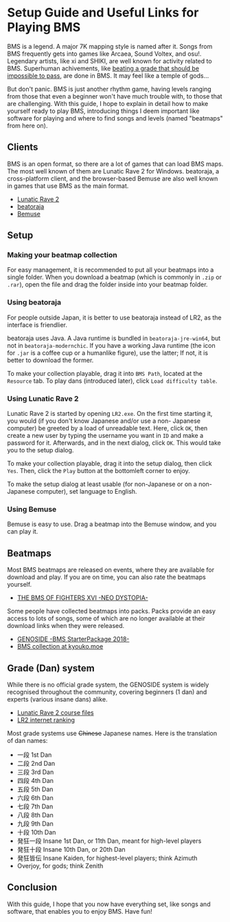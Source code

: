 Setup Guide and Useful Links for Playing BMS
============================================

BMS is a legend. A major 7K mapping style is named after it. Songs
from BMS frequently gets into games like Arcaea, Sound Voltex, and
osu!. Legendary artists, like xi and SHIKI, are well known for
activity related to BMS. Superhuman achivements, like [beating a
grade that should be impossible to pass][jakads], are done in BMS.
It may feel like a temple of gods&hellip;

But don't panic. BMS is just another rhythm game, having levels
ranging from those that even a beginner won't have much trouble with,
to those that are challenging. With this guide, I hope to explain in
detail how to make yourself ready to play BMS, introducing things I
deem important like software for playing and where to find songs and
levels (named "beatmaps" from here on).

## Clients

BMS is an open format, so there are a lot of games that can load BMS
maps. The most well known of them are Lunatic Rave 2 for Windows.
beatoraja, a cross-platform client, and the browser-based Bemuse are
also well known in games that use BMS as the main format.

- [Lunatic Rave 2](https://www.dream-pro.info/~lavalse/LR2_100201.zip)
- [beatoraja](https://mocha-repository.info/download.php)
- [Bemuse](https://bemuse.ninja/)

## Setup

### Making your beatmap collection

For easy management, it is recommended to put all your beatmaps into a
single folder. When you download a beatmap (which is commonly in `.zip`
or `.rar`), open the file and drag the folder inside into your beatmap
folder.

### Using beatoraja

For people outside Japan, it is better to use beatoraja instead of LR2,
as the interface is friendlier.

beatoraja uses Java. A Java runtime is bundled in `beatoraja-jre-win64`,
but not in `beatoraja-modernchic`. If you have a working Java runtime
(the icon for `.jar` is a coffee cup or a humanlike figure), use the
latter; If not, it is better to download the former.

To make your collection playable, drag it into `BMS Path`, located at
the `Resource` tab. To play dans (introduced later), click `Load
difficulty table`.

### Using Lunatic Rave 2

Lunatic Rave 2 is started by opening `LR2.exe`. On the first time
starting it, you would (if you don't know Japanese and/or use a non-
Japanese computer) be greeted by a load of unreadable text. Here, click
`OK`, then create a new user by typing the username you want in `ID`
and make a password for it. Afterwards, and in the next dialog, click
`OK`. This would take you to the setup dialog.

To make your collection playable, drag it into the setup dialog, then
click `Yes`. Then, click the `Play` button at the bottomleft corner to
enjoy.

To make the setup dialog at least usable (for non-Japanese or on a
non-Japanese computer), set language to English.

### Using Bemuse

Bemuse is easy to use. Drag a beatmap into the Bemuse window, and you
can play it.

## Beatmaps

Most BMS beatmaps are released on events, where they are available for
download and play. If you are on time, you can also rate the beatmaps
yourself.

- [THE BMS OF FIGHTERS XVI -NEO DYSTOPIA-](https://manbow.nothing.sh/event/event.cgi?action=List_def&event=133)

Some people have collected beatmaps into packs. Packs provide an easy
access to lots of songs, some of which are no longer available at their
download links when they were released.

- [GENOSIDE -BMS StarterPackage 2018-](http://nekokan.dyndns.info/~lobsak/genocide/grade.html)
- [BMS collection at kyouko.moe](https://bms.kyouko.moe/)

## Grade (Dan) system

While there is no official grade system, the GENOSIDE system is widely
recognised throughout the community, covering beginners (1 dan) and
experts (various insane dans) alike.

- [Lunatic Rave 2 course files](http://nekokan.dyndns.info/~lobsak/genoside/course.zip)
- [LR2 internet ranking](http://www.dream-pro.info/~lavalse/LR2IR/search.cgi?mode=gradelist)

Most grade systems use ~~Chinese~~ Japanese names. Here is the
translation of dan names:

- 一段 1st Dan
- 二段 2nd Dan
- 三段 3rd Dan
- 四段 4th Dan
- 五段 5th Dan
- 六段 6th Dan
- 七段 7th Dan
- 八段 8th Dan
- 九段 9th Dan
- 十段 10th Dan
- 発狂一段 Insane 1st Dan, or 11th Dan, meant for high-level players
- 発狂十段 Insane 10th Dan, or 20th Dan
- 発狂皆伝 Insane Kaiden, for highest-level players; think Azimuth
- Overjoy, for gods; think Zenith

## Conclusion

With this guide, I hope that you now have everything set, like songs
and software, that enables you to enjoy BMS. Have fun!

[jakads]: https://twitter.com/Jakads/status/1409157773959450625?s=20

